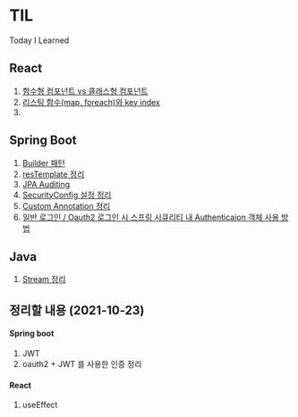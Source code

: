 # TIL
Today I Learned


## React

1. [함수형 컴포넌트 vs 클래스형 컴포넌트](https://github.com/junam2/TIL/blob/main/React/%EB%A6%AC%EC%8A%A4%ED%8C%85%20%ED%95%A8%EC%88%98%EC%99%80%20key%20.md)
2. [리스팅 함수(map, foreach)와 key index](https://github.com/junam2/TIL/blob/main/React/%EB%A6%AC%EC%8A%A4%ED%8C%85%20%ED%95%A8%EC%88%98%EC%99%80%20key%20.md)
3.

## Spring Boot
1. [Builder 패턴](https://github.com/junam2/TIL/blob/main/SpringBoot/builder%20%ED%8C%A8%ED%84%B4.md)
2. [resTemplate 정리](https://github.com/junam2/TIL/blob/main/SpringBoot/restTemplate.md)
3. [JPA Auditing](https://github.com/junam2/TIL/blob/main/SpringBoot/JPA%20Auditing.md)
4. [SecurityConfig 설정 정리](https://github.com/junam2/TIL/blob/main/SpringBoot/SpringBoot_SecurityConfig.md)
5. [Custom Annotation 정리](https://github.com/junam2/TIL/blob/main/SpringBoot/Custom_Annotation.md)
6. [일반 로그인 / Oauth2 로그인 시 스프링 시큐리티 내 Authenticaion 객체 사용 방법](https://github.com/junam2/TIL/blob/main/SpringBoot/%EC%9D%BC%EB%B0%98:Oauth2%20%EB%A1%9C%EA%B7%B8%EC%9D%B8%20%EC%8B%9C%20%EC%9D%B8%EC%A6%9D%20%EA%B0%9D%EC%B2%B4%20%EC%82%AC%EC%9A%A9.md)

## Java
1. [Stream 정리](https://github.com/junam2/TIL/blob/main/Java/Stream.md)

## 정리할 내용 (2021-10-23)

#### Spring boot
1. JWT
2. oauth2 + JWT 를 사용한 인증 정리 

#### React
1. useEffect
